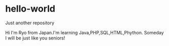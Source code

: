 # hello-world
Just another repository

Hi I'm Ryo from Japan.I'm learning Java,PHP,SQL,HTML,Phython.
Someday I will be just like you seniors!
